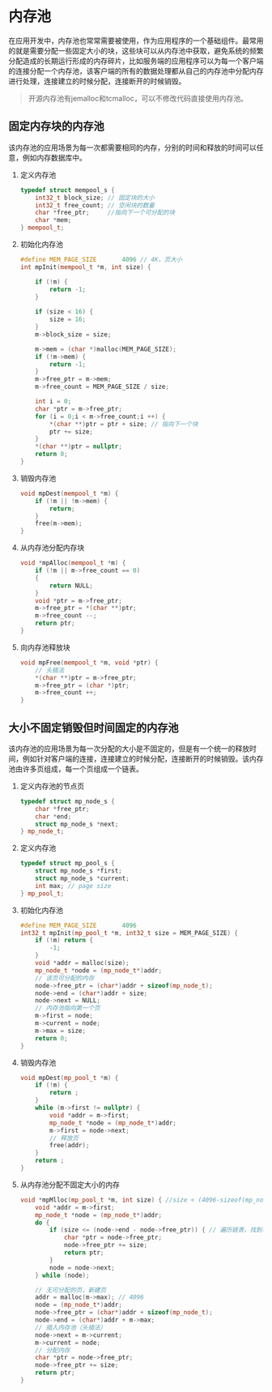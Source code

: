 # 内存池

在应用开发中，内存池也常常需要被使用，作为应用程序的一个基础组件。最常用的就是需要分配一些固定大小的块，这些块可以从内存池中获取，避免系统的频繁分配造成的长期运行形成的内存碎片，比如服务端的应用程序可以为每一个客户端的连接分配一个内存池，该客户端的所有的数据处理都从自己的内存池中分配内存进行处理，连接建立的时候分配，连接断开的时候销毁。

> 开源内存池有jemalloc和tcmalloc，可以不修改代码直接使用内存池。

## 固定内存块的内存池

该内存池的应用场景为每一次都需要相同的内存，分别的时间和释放的时间可以任意，例如内存数据库中。

1. 定义内存池

    ```c++
    typedef struct mempool_s {
        int32_t block_size;	// 固定块的大小
        int32_t free_count;	// 空闲块的数量
        char *free_ptr;		//指向下一个可分配的块
        char *mem;
    } mempool_t;
    
    ```

2. 初始化内存池

    ```c++
    #define MEM_PAGE_SIZE		4096 // 4K，页大小
    int mpInit(mempool_t *m, int size) {
    
    	if (!m) {
            return -1;
        }
        
    	if (size < 16) {
            size = 16;
        }
    	m->block_size = size;
    
    	m->mem = (char *)malloc(MEM_PAGE_SIZE);
    	if (!m->mem) {
            return -1;
        }
    	m->free_ptr = m->mem;
    	m->free_count = MEM_PAGE_SIZE / size;
    
    	int i = 0;
    	char *ptr = m->free_ptr;
    	for (i = 0;i < m->free_count;i ++) {
    		*(char **)ptr = ptr + size; // 指向下一个块
    		ptr += size;
    	}
    	*(char **)ptr = nullptr;
    	return 0;
    }
    
    ```

3. 销毁内存池

    ```c++
    void mpDest(mempool_t *m) {
    	if (!m || !m->mem) {
            return;
        }
    	free(m->mem);
    }
    ```

4. 从内存池分配内存块

    ```c++
    void *mpAlloc(mempool_t *m) {
    	if (!m || m->free_count == 0) 
        {
            return NULL;
        }
    	void *ptr = m->free_ptr;
    	m->free_ptr = *(char **)ptr;
    	m->free_count --;
    	return ptr;
    }
    ```

5. 向内存池释放块

    ```c++
    void mpFree(mempool_t *m, void *ptr) {
        // 头插法
    	*(char **)ptr = m->free_ptr;
    	m->free_ptr = (char *)ptr;
    	m->free_count ++;
    }
    ```

## 大小不固定销毁但时间固定的内存池

该内存池的应用场景为每一次分配的大小是不固定的，但是有一个统一的释放时间，例如针对客户端的连接，连接建立的时候分配，连接断开的时候销毁。该内存池由许多页组成，每一个页组成一个链表。

1. 定义内存池的节点页

    ```c++
    typedef struct mp_node_s {
    	char *free_ptr;
    	char *end;
    	struct mp_node_s *next;
    } mp_node_t;
    
    ```

2. 定义内存池

    ```c++
    typedef struct mp_pool_s {
    	struct mp_node_s *first;
    	struct mp_node_s *current;
    	int max; // page size
    } mp_pool_t;
    ```

3. 初始化内存池

    ```c++
    #define MEM_PAGE_SIZE		4096
    int32_t mpInit(mp_pool_t *m, int32_t size = MEM_PAGE_SIZE) {
    	if (!m) return {
            -1;
        }
    	void *addr = malloc(size);
    	mp_node_t *node = (mp_node_t*)addr;
    	// 该页可分配的内存
    	node->free_ptr = (char*)addr + sizeof(mp_node_t);
    	node->end = (char*)addr + size;
    	node->next = NULL;
    	// 内存池指向第一个页
    	m->first = node;
    	m->current = node;
    	m->max = size;
    	return 0;
    }
    ```

4. 销毁内存池

    ```c++
    void mpDest(mp_pool_t *m) {
    	if (!m) {
            return ;
        }
    	while (m->first != nullptr) {
    		void *addr = m->first;
    		mp_node_t *node = (mp_node_t*)addr;
    		m->first = node->next;
    		// 释放页	
    		free(addr);
    	}
    	return ;
    }
    ```

5. 从内存池分配不固定大小的内存

    ```c++
    void *mpMlloc(mp_pool_t *m, int size) { //size < (4096-sizeof(mp_node_t))
    	void *addr = m->first;
    	mp_node_t *node = (mp_node_t*)addr;
    	do {
    		if (size <= (node->end - node->free_ptr)) { // 遍历链表，找到可分配的页
    			char *ptr = node->free_ptr;
    			node->free_ptr += size;
    			return ptr;
    		}
    		node = node->next;
    	} while (node);
    
    	// 无可分配的页，新建页
    	addr = malloc(m->max); // 4096
    	node = (mp_node_t*)addr;
    	node->free_ptr = (char*)addr + sizeof(mp_node_t);
    	node->end = (char*)addr + m->max;
    	// 插入内存池（头插法）
    	node->next = m->current;
    	m->current = node;
    	// 分配内存
    	char *ptr = node->free_ptr;
    	node->free_ptr += size;
    	return ptr;
    }
    
    ```

    